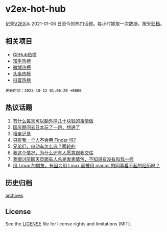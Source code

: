 # v2ex-hot-hub

 记录[V2EX](https://www.v2ex.com/)从 2021-01-06 日至今的热门话题。每小时抓取一次数据，按天[归档](archives)。
 
 ## 相关项目

- [GitHub热榜](https://github.com/lonnyzhang423/github-hot-hub)
- [知乎热榜](https://github.com/lonnyzhang423/zhihu-hot-hub)
- [微博热榜](https://github.com/lonnyzhang423/weibo-hot-hub)
- [头条热榜](https://github.com/lonnyzhang423/toutiao-hot-hub)
- [抖音热榜](https://github.com/lonnyzhang423/douyin-hot-hub)


 `更新时间：2023-10-12 01:06:20 +0800`

## 热议话题

1. [有什么每天可以额外挣几十块钱的事情做](https://www.v2ex.com/t/980843)
1. [国庆期间去日本玩了一趟，想通了](https://www.v2ex.com/t/980891)
1. [相亲记录](https://www.v2ex.com/t/980929)
1. [只有我一个人不会用 Finder 吗?](https://www.v2ex.com/t/980859)
1. [兄弟们，电动车怎么选？两轮的](https://www.v2ex.com/t/980871)
1. [我这个情况，为什么还有人愿意跟我交往](https://www.v2ex.com/t/980952)
1. [我很讨厌聊天页面有人总是发表情包，不知道有没有和我一样](https://www.v2ex.com/t/980867)
1. [用 Linux 的朋友，有因为用 Linux 而被用 macos 的同事看不起的经历吗？](https://www.v2ex.com/t/981040)

## 历史归档

[archives](archives)

## License

See the [LICENSE](LICENSE) file for license rights and limitations (MIT).
